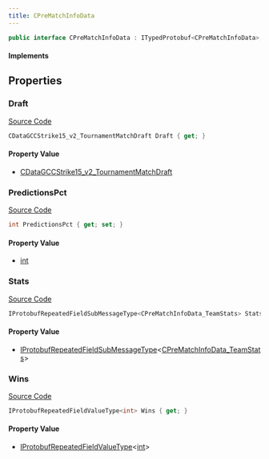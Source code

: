 ```yaml
---
title: CPreMatchInfoData
---
```


```csharp
public interface CPreMatchInfoData : ITypedProtobuf<CPreMatchInfoData>, INativeHandle
```

#### Implements

## Properties

### Draft

[Source Code](https://github.com/swiftly-solution/swiftlys2/blob/beta/managed/src/SwiftlyS2.Generated/Protobufs/Interfaces/CPreMatchInfoData.cs#L16)

```csharp
CDataGCCStrike15_v2_TournamentMatchDraft Draft { get; }
```

#### Property Value

- [CDataGCCStrike15_v2_TournamentMatchDraft](/docs/api/shared/protobufdefinitions/cdatagccstrike15_v2_tournamentmatchdraft)

### PredictionsPct

[Source Code](https://github.com/swiftly-solution/swiftlys2/blob/beta/managed/src/SwiftlyS2.Generated/Protobufs/Interfaces/CPreMatchInfoData.cs#L13)

```csharp
int PredictionsPct { get; set; }
```

#### Property Value

- [int](https://learn.microsoft.com/dotnet/api/system.int32)

### Stats

[Source Code](https://github.com/swiftly-solution/swiftlys2/blob/beta/managed/src/SwiftlyS2.Generated/Protobufs/Interfaces/CPreMatchInfoData.cs#L19)

```csharp
IProtobufRepeatedFieldSubMessageType<CPreMatchInfoData_TeamStats> Stats { get; }
```

#### Property Value

- [IProtobufRepeatedFieldSubMessageType](/docs/api/shared/netmessages/iprotobufrepeatedfieldsubmessagetype-1)<[CPreMatchInfoData_TeamStats](/docs/api/shared/protobufdefinitions/cprematchinfodata_teamstats)>

### Wins

[Source Code](https://github.com/swiftly-solution/swiftlys2/blob/beta/managed/src/SwiftlyS2.Generated/Protobufs/Interfaces/CPreMatchInfoData.cs#L22)

```csharp
IProtobufRepeatedFieldValueType<int> Wins { get; }
```

#### Property Value

- [IProtobufRepeatedFieldValueType](/docs/api/shared/netmessages/iprotobufrepeatedfieldvaluetype-1)<[int](https://learn.microsoft.com/dotnet/api/system.int32)>

